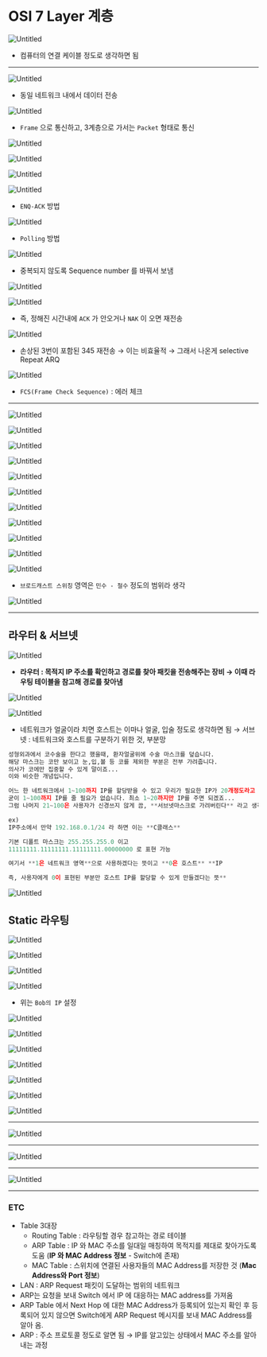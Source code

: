 # OSI 7 Layer 계층

![Untitled](OSI%207%20Laye%2025cdb/Untitled.png)

- 컴퓨터의 연결 케이블 정도로 생각하면 됨

---

![Untitled](OSI%207%20Laye%2025cdb/Untitled%201.png)

- 동일 네트워크 내에서 데이터 전송

![Untitled](OSI%207%20Laye%2025cdb/Untitled%202.png)

- `Frame` 으로 통신하고, 3계층으로 가서는 `Packet` 형태로 통신

![Untitled](OSI%207%20Laye%2025cdb/Untitled%203.png)

![Untitled](OSI%207%20Laye%2025cdb/Untitled%204.png)

![Untitled](OSI%207%20Laye%2025cdb/Untitled%205.png)

![Untitled](OSI%207%20Laye%2025cdb/Untitled%206.png)

- `ENQ-ACK` 방법

![Untitled](OSI%207%20Laye%2025cdb/Untitled%207.png)

- `Polling` 방법

![Untitled](OSI%207%20Laye%2025cdb/Untitled%208.png)

- 중복되지 않도록 Sequence number 를 바꿔서 보냄

![Untitled](OSI%207%20Laye%2025cdb/Untitled%209.png)

![Untitled](OSI%207%20Laye%2025cdb/Untitled%2010.png)

- 즉, 정해진 시간내에 `ACK` 가 안오거나 `NAK` 이 오면 재전송

![Untitled](OSI%207%20Laye%2025cdb/Untitled%2011.png)

- 손상된 3번이 포함된 345 재전송 → 이는 비효율적
→ 그래서 나온게 selective Repeat ARQ

![Untitled](OSI%207%20Laye%2025cdb/Untitled%2012.png)

- `FCS(Frame Check Sequence)` : 에러 체크

---

![Untitled](OSI%207%20Laye%2025cdb/Untitled%2013.png)

![Untitled](OSI%207%20Laye%2025cdb/Untitled%2014.png)

![Untitled](OSI%207%20Laye%2025cdb/Untitled%2015.png)

![Untitled](OSI%207%20Laye%2025cdb/Untitled%2016.png)

![Untitled](OSI%207%20Laye%2025cdb/Untitled%2017.png)

![Untitled](OSI%207%20Laye%2025cdb/Untitled%2018.png)

 

![Untitled](OSI%207%20Laye%2025cdb/Untitled%2019.png)

![Untitled](OSI%207%20Laye%2025cdb/Untitled%2020.png)

![Untitled](OSI%207%20Laye%2025cdb/Untitled%2021.png)

![Untitled](OSI%207%20Laye%2025cdb/Untitled%2022.png)

![Untitled](OSI%207%20Laye%2025cdb/Untitled%2023.png)

- `브로드캐스트 스위칭` 영역은 `민수 - 철수` 정도의 범위라 생각

![Untitled](OSI%207%20Laye%2025cdb/Untitled%2024.png)

---

## 라우터 & 서브넷

![Untitled](OSI%207%20Laye%2025cdb/Untitled%2025.png)

- **라우터 : 목적지 IP 주소를 확인하고 경로를 찾아 패킷을 전송해주는 장비
→ 이때 라우팅 테이블을 참고해 경로를 찾아냄**

![Untitled](OSI%207%20Laye%2025cdb/Untitled%2026.png)

![Untitled](OSI%207%20Laye%2025cdb/Untitled%2027.png)

- 네트워크가 얼굴이라 치면 호스트는 이마나 얼굴, 입술 정도로 생각하면 됨
→ 서브넷 : 네트워크와 호스트를 구분하기 위한 것, 부분망

```python
성형외과에서 코수술을 한다고 했을때, 환자얼굴위에 수술 마스크를 덮습니다. 
해당 마스크는 코만 보이고 눈,입,볼 등 코를 제외한 부분은 전부 가려줍니다. 
의사가 코에만 집중할 수 있게 말이죠... 
이와 비슷한 개념입니다. 

어느 한 네트워크에서 1~100까지 IP를 할당받을 수 있고 우리가 필요한 IP가 20개정도라고 가정할 때, 
굳이 1~100까지 IP를 줄 필요가 없습니다. 최소 1~20까지만 IP를 주면 되겠죠...
그럼 나머지 21~100은 사용자가 신경쓰지 않게 끔, **서브넷마스크로 가려버린다** 라고 생각

ex)
IP주소에서 만약 192.168.0.1/24 라 하면 이는 **C클래스**

기본 디폴트 마스크는 255.255.255.0 이고
11111111.11111111.11111111.00000000 로 표현 가능

여기서 **1은 네트워크 영역**으로 사용하겠다는 뜻이고 **0은 호스트** **IP

즉, 사용자에게 0이 표현된 부분만 호스트 IP를 할당할 수 있게 만들겠다는 뜻**
```

![Untitled](OSI%207%20Laye%2025cdb/Untitled%2028.png)

## Static 라우팅

![Untitled](OSI%207%20Laye%2025cdb/Untitled%2029.png)

![Untitled](OSI%207%20Laye%2025cdb/Untitled%2030.png)

![Untitled](OSI%207%20Laye%2025cdb/Untitled%2031.png)

![Untitled](OSI%207%20Laye%2025cdb/Untitled%2032.png)

- 위는 `Bob의 IP` 설정

![Untitled](OSI%207%20Laye%2025cdb/Untitled%2033.png)

![Untitled](OSI%207%20Laye%2025cdb/Untitled%2034.png)

![Untitled](OSI%207%20Laye%2025cdb/Untitled%2035.png)

![Untitled](OSI%207%20Laye%2025cdb/Untitled%2036.png)

![Untitled](OSI%207%20Laye%2025cdb/Untitled%2037.png)

![Untitled](OSI%207%20Laye%2025cdb/Untitled%2038.png)

![Untitled](OSI%207%20Laye%2025cdb/Untitled%2039.png)

---

![Untitled](OSI%207%20Laye%2025cdb/Untitled%2040.png)

---

![Untitled](OSI%207%20Laye%2025cdb/Untitled%2041.png)

---

![Untitled](OSI%207%20Laye%2025cdb/Untitled%2042.png)

---

### ETC

- Table 3대장
    - Routing Table : 라우팅할 경우 참고하는 경로 테이블
    - ARP Table : IP 와 MAC 주소를 일대일 매칭하여 목적지를 제대로 찾아가도록 도움 (**IP 와 MAC Address 정보** - Switch에 존재)
    - MAC Table : 스위치에 연결된 사용자들의 MAC Address를 저장한 것 (**Mac Address와 Port 정보**)
- LAN : ARP Request 패킷이 도달하는 범위의 네트워크
- ARP는 요청을 보내 Switch 에서 IP 에 대응하는 MAC address를 가져옴
- ARP Table 에서 Next Hop 에 대한 MAC Address가 등록되어 있는지 확인 후 등록되어 있지 않으면 Switch에게 ARP Request 메시지를 보내 MAC Address를 알아 옴.
- ARP : 주소 프로토콜 정도로 알면 됨
→ IP를 알고있는 상태에서 MAC 주소를 알아내는 과정